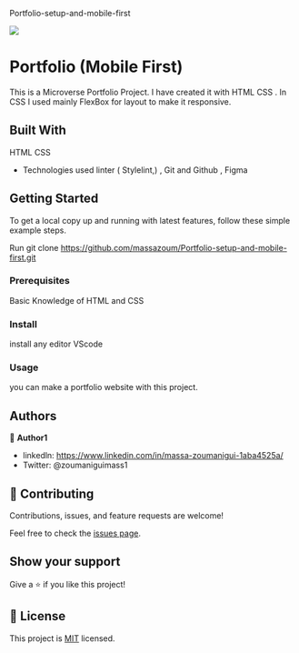 Portfolio-setup-and-mobile-first

![](https://img.shields.io/badge/Microverse-blueviolet)

# Portfolio (Mobile First)

This is a Microverse Portfolio Project. I have created it with HTML CSS . In CSS I used mainly FlexBox for layout to make it responsive.

## Built With

  HTML 
  CSS 
- Technologies used
  linter ( Stylelint,) ,
  Git and Github ,
  Figma


## Getting Started

To get a local copy up and running with latest features, follow these simple example steps.

Run
git clone https://github.com/massazoum/Portfolio-setup-and-mobile-first.git

### Prerequisites

Basic Knowledge of HTML and CSS 

### Install

install any editor VScode 

### Usage

you can make a portfolio website with this project.

## Authors

👤 **Author1**

- linkedln: https://www.linkedin.com/in/massa-zoumanigui-1aba4525a/
- Twitter:  @zoumaniguimass1

## 🤝 Contributing

Contributions, issues, and feature requests are welcome!

Feel free to check the [issues page](../../issues/).

## Show your support

Give a ⭐️ if you like this project!

## 📝 License

This project is [MIT](./LICENSE) licensed.
